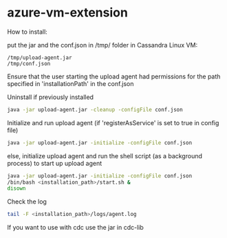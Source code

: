 # azure-vm-extension

How to install:

put the jar and the conf.json in /tmp/ folder in Cassandra Linux VM:
 ```console
/tmp/upload-agent.jar
/tmp/conf.json
```

Ensure that the user starting the upload agent had permissions for the path specified in 'installationPath' in the conf.json 

Uninstall if previously installed
```bash
java -jar upload-agent.jar -cleanup -configFile conf.json
```

Initialize and run upload agent (if 'registerAsService' is set to true in config file)
```bash
java -jar upload-agent.jar -initialize -configFile conf.json
```

else, initialize upload agent and run the shell script (as a background process) to start up upload agent
```bash
java -jar upload-agent.jar -initialize -configFile conf.json
/bin/bash <installation_path>/start.sh &
disown
```

Check the log
```bash
tail -F <installation_path>/logs/agent.log
```

If you want to use with cdc use the jar in cdc-lib
